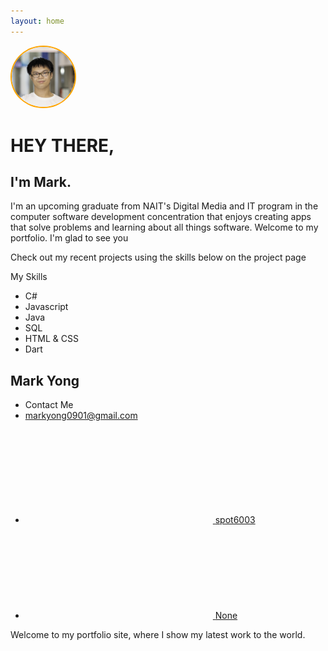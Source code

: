 ```yaml
---
layout: home
---
```


<img src='img/mark.jpg' style='border-radius: 50%;width:20%;border:2px solid orange'>

<h1>HEY THERE,</h1>
<h2>I'm Mark.</h2>
<p>I'm an upcoming graduate from NAIT's Digital Media and IT program in the computer software development concentration that enjoys creating apps that solve problems and learning about all things software.
Welcome to my portfolio. I'm glad to see you</p>


<p>Check out my recent projects using the skills below on the project page</p>


<p>My Skills</p>
<ul>
    <li>C#</li>
    <li>Javascript</li>
    <li>Java</li>
    <li>SQL</li>
    <li>HTML & CSS</li>
    <li>Dart</li>
</ul>

<footer class="site-footer h-card">
  <data class="u-url" href="/"></data>

  <div class="wrapper">
  <h2 class="footer-heading">Mark Yong</h2>

  <div class="footer-col-wrapper">
      <div class="footer-col footer-col-1">
        <ul class="contact-list">
          <li class="p-name">Contact Me</li><li><a class="u-email" href="mailto:markyong0901@gmail.com">markyong0901@gmail.com</a></li></ul>
        </div>
      <div class="footer-col footer-col-2"><ul class="social-media-list"><li><a href="https://github.com/spot6003"><svg class="svg-icon"><use xlink:href="/assets/minima-social-icons.svg#github"></use></svg> <span class="username">spot6003</span></a></li><li><a href="https://www.twitter.com/None"><svg class="svg-icon"><use xlink:href="/assets/minima-social-icons.svg#twitter"></use></svg> <span class="username">None</span></a></li></ul>
    </div>
      <div class="footer-col footer-col-3">
        <p>Welcome to my portfolio site, where I show my latest work to the world.</p>
      </div>
    </div>
  </div>
</footer>